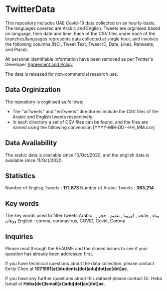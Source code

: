 # TwitterData
 
This repository includes UAE Covid-19 data collected on an hourly-basis. The languages covered are Arabic and English. Tweets are orginised based on language, then date and time. Each of the CSV files under each of the branches/languages represents data collected at single hour, and involves the following columns (NO., Tweet Text, Tweet ID, Date, Likes, Retweets, and Place). 

All personal identifiable information have been removed as per Twitter's Developer [Agreement and Policy](https://developer.twitter.com/en/developer-terms/agreement-and-policy)

The data is released for non-commercial research use.

## Data Orginization

The repository is orginised as follows:
* The "arTweets" and "enTweets" directories include the CSV files of the Arabic and English tweets respectively.
* In each directory a set of CSV files can be found, and the files are named using the following convension [YYYY-MM-DD--HH_MM.csv]

## Data Availability

The arabic data is available since 10/Oct/2020, and the english data is available since 11/Oct/2020. 

## Statistics 

Number of Englisg Tweets : **171,873**
Number of Arabic Tweets : **363,214**

## Key words 

The key words used to filter tweets
Arabic : وباء , جائحة , كورونا , تعقيم , حجر , ووهان 
English : corona, coronavirus, COVID, Covid, Corona

## Inquiries

Please read through the README and the closed issues to see if your question has already been addressed first. 

If you have technical questions about the data collection, please contact Emily Chen at **1071991[at]students[dot]adu[dot]ac[dot]ae**.

If you have any further questions about this dataset please contact Dr. Heba Ismail at **Heba[dot]Ismail[at]adu[dot]ac[dot]ae**.

